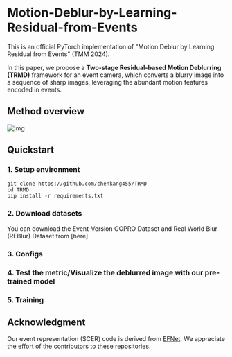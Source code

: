 # Motion-Deblur-by-Learning-Residual-from-Events
This is an official PyTorch implementation of "Motion Deblur by Learning Residual from Events"  (TMM 2024).

In this paper, we propose a **Two-stage Residual-based Motion Deblurring (TRMD)** framework for an event camera, which converts a blurry image into a sequence of sharp images, leveraging the abundant motion features encoded in events.

## Method overview
![img](https://github.com/chenkang455/Motion-Deblur-by-Learning-Residual-from-Events/assets/72788314/5feb49ae-f32d-4710-a249-e2b60c7ae842)

## Quickstart
### 1. Setup environment

```
git clone https://github.com/chenkang455/TRMD
cd TRMD
pip install -r requirements.txt
```
### 2. Download datasets
You can download the Event-Version GOPRO Dataset and Real World Blur (REBlur) Dataset from [here].

### 3. Configs

### 4. Test the metric/Visualize the deblurred image with our pre-trained model

### 5. Training


## Acknowledgment

Our event representation (SCER) code is derived from [EFNet](https://github.com/AHupuJR/EFNet). We appreciate the effort of the contributors to these repositories.
